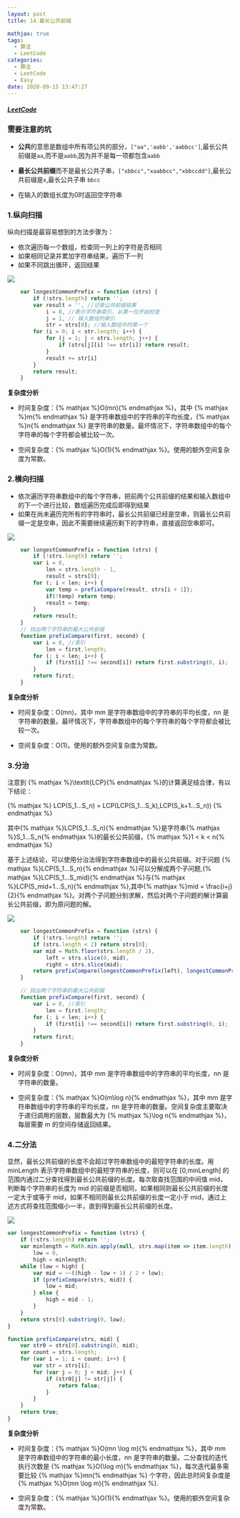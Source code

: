 ```yaml
---
layout: post
title: 14.最长公共前缀

mathjax: true
tags:
  - 算法
  - LeetCode
categories:
  - 算法
  - LeetCode
  - Easy
date: 2020-09-15 13:47:27
---
```


##### [LeetCode](https://leetcode-cn.com/problems/longest-common-prefix/)

### 需要注意的坑

+ **公共**的意思是数组中所有项公共的部分，`["aa",'aabb','aabbcc']`,最长公共前缀是`aa`,而不是`aabb`,因为并不是每一项都包含`aabb`

+ **最长公共前缀**而不是最长公共子串，`["xbbcc","xaabbcc","xbbccdd"]`,最长公共前缀是`x`,最长公共子串 `bbcc`

+ 在输入的数组长度为0时返回空字符串

### 1.纵向扫描

纵向扫描是最容易想到的方法步骤为：
+ 依次遍历每一个数组，检查同一列上的字符是否相同
+ 如果相同记录并累加字符串结果，遍历下一列
+ 如果不同跳出循环，返回结果

![](14_fig2.png)

```javascript
    var longestCommonPrefix = function (strs) {
        if (!strs.length) return '';
        var result = '', //记录公共前缀结果
            i = 0, //表示字符串索引，从第一位开始检查
            j = 1, // 输入数组的索引
            str = strs[0]; //输入数组中的第一个
        for (i = 0; i < str.length; i++) {
            for (j = 1; j < strs.length; j++) {
                if (strs[j][i] !== str[i]) return result;
            }
            result += str[i]
        }
        return result;
    }
```

**复杂度分析**

+ 时间复杂度：{% mathjax %}O(mn){% endmathjax %}，其中 {% mathjax %}m{% endmathjax %} 是字符串数组中的字符串的平均长度，{% mathjax %}n{% endmathjax %} 是字符串的数量。最坏情况下，字符串数组中的每个字符串的每个字符都会被比较一次。

+ 空间复杂度：{% mathjax %}O(1){% endmathjax %}。使用的额外空间复杂度为常数。

### 2.横向扫描

+ 依次遍历字符串数组中的每个字符串，把前两个公共前缀的结果和输入数组中的下一个进行比较，数组遍历完成后即得到结果
+ 如果在尚未遍历完所有的字符串时，最长公共前缀已经是空串，则最长公共前缀一定是空串，因此不需要继续遍历剩下的字符串，直接返回空串即可。

![](14_fig1.png)

```javascript
    var longestCommonPrefix = function (strs) {
        if (!strs.length) return '';
        var i = 0,
            len = strs.length - 1,
            result = strs[0];
        for (; i < len; i++) {
            var temp = prefixCompare(result, strs[i + 1]);
            if(!temp) return temp;
            result = temp;
        }
        return result;
    }
    // 找出两个字符串的最大公共前缀
    function prefixCompare(first, second) {
        var i = 0, //索引
            len = first.length;
        for (; i < len; i++) {
            if (first[i] !== second[i]) return first.substring(0, i);
        }
        return first;
    }
```

**复杂度分析**

+ 时间复杂度：O(mn)，其中 mm 是字符串数组中的字符串的平均长度，nn 是字符串的数量。最坏情况下，字符串数组中的每个字符串的每个字符都会被比较一次。

+ 空间复杂度：O(1)。使用的额外空间复杂度为常数。


### 3.分治

注意到 {% mathjax %}\textit{LCP}{% endmathjax %}的计算满足结合律，有以下结论：

{% mathjax %}
    LCP(S_1...S_n) = LCP(LCP(S_1...S_k),LCP(S_k+1...S_n))
{% endmathjax %}

其中{% mathjax %}LCP(S_1...S_n){% endmathjax %}是字符串{% mathjax %}S_1...S_n{% endmathjax %}的最长公共前缀，{% mathjax %}1 < k < n{% endmathjax %}

基于上述结论，可以使用分治法得到字符串数组中的最长公共前缀。对于问题 {% mathjax %}LCP(S_1...S_n){% endmathjax %}可以分解成两个子问题,{% mathjax %}LCP(S_1...S_mid){% endmathjax %}与{% mathjax %}LCP(S_mid+1...S_n){% endmathjax %},其中{% mathjax %}mid = \frac{i+j}{2}{% endmathjax %}。对两个子问题分别求解，然后对两个子问题的解计算最长公共前缀，即为原问题的解。

![](14_fig3.png)

```javascript
    var longestCommonPrefix = function (strs) {
        if (!strs.length) return '';
        if (strs.length < 2) return strs[0];
        var mid = Math.floor(strs.length / 2),
            left = strs.slice(0, mid),
            right = strs.slice(mid);
        return prefixCompare(longestCommonPrefix(left), longestCommonPrefix(right))
    }

    // 找出两个字符串的最大公共前缀
    function prefixCompare(first, second) {
        var i = 0, //索引
            len = first.length;
        for (; i < len; i++) {
            if (first[i] !== second[i]) return first.substring(0, i);
        }
        return first;
    }
```

**复杂度分析**

+ 时间复杂度：O(mn)，其中 mm 是字符串数组中的字符串的平均长度，nn 是字符串的数量。

+ 空间复杂度：{% mathjax %}O(m\log n){% endmathjax %}，其中 mm 是字符串数组中的字符串的平均长度，nn 是字符串的数量。空间复杂度主要取决于递归调用的层数，层数最大为 {% mathjax %}\log n{% endmathjax %}，每层需要 m 的空间存储返回结果。

### 4.二分法

显然，最长公共前缀的长度不会超过字符串数组中的最短字符串的长度。用 minLength 表示字符串数组中的最短字符串的长度，则可以在 [0,minLength] 的范围内通过二分查找得到最长公共前缀的长度。每次取查找范围的中间值 mid，判断每个字符串的长度为 mid 的前缀是否相同，如果相同则最长公共前缀的长度一定大于或等于 mid，如果不相同则最长公共前缀的长度一定小于 mid，通过上述方式将查找范围缩小一半，直到得到最长公共前缀的长度。

![](14_fig4.png)

```javascript
var longestCommonPrefix = function (strs) {
    if (!strs.length) return '';
    var minlength = Math.min.apply(null, strs.map(item => item.length)),
        low = 0,
        high = minlength;
    while (low < high) {
        var mid = ~~((high - low + 1) / 2 + low);
        if (prefixCompare(strs, mid)) {
            low = mid;
        } else {
            high = mid - 1;
        }
    }
    return strs[0].substring(0, low);
}

function prefixCompare(strs, mid) {
    var str0 = strs[0].substring(0, mid);
    var count = strs.length;
    for (var i = 1; i < count; i++) {
        var str = strs[i];
        for (var j = 0; j < mid; j++) {
            if (str0[j] != str[j]) {
                return false;
            }
        }
    }
    return true;
}
```

**复杂度分析**

+ 时间复杂度：{% mathjax %}O(mn \log m){% endmathjax %}，其中 mm 是字符串数组中的字符串的最小长度，nn 是字符串的数量。二分查找的迭代执行次数是 {% mathjax %}O(\log m){% endmathjax %}，每次迭代最多需要比较 {% mathjax %}mn{% endmathjax %} 个字符，因此总时间复杂度是 {% mathjax %}O(mn \log m){% endmathjax %}.

+ 空间复杂度：{% mathjax %}O(1){% endmathjax %}。使用的额外空间复杂度为常数。